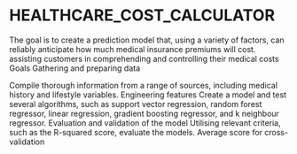 # HEALTHCARE_COST_CALCULATOR

The goal is to create a prediction model that, using a variety of factors, can reliably anticipate how much medical insurance premiums will cost. assisting customers in comprehending and controlling their medical costs
Goals
Gathering and preparing data

Compile thorough information from a range of sources, including medical history and lifestyle variables.
Engineering features
Create a model and test several algorithms, such as support vector regression, random forest regressor, linear regression, gradient boosting regressor, and k neighbour regressor.
Evaluation and validation of the model
Utilising relevant criteria, such as the R-squared score, evaluate the models. Average score for cross-validation
